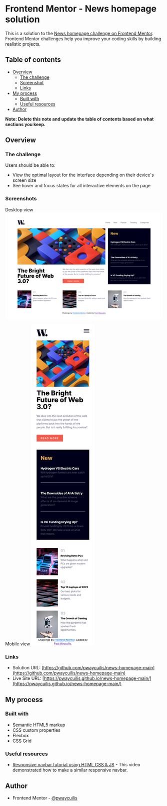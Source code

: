 # Frontend Mentor - News homepage solution

This is a solution to the [News homepage challenge on Frontend Mentor](https://www.frontendmentor.io/challenges/news-homepage-H6SWTa1MFl). Frontend Mentor challenges help you improve your coding skills by building realistic projects. 

## Table of contents

- [Overview](#overview)
  - [The challenge](#the-challenge)
  - [Screenshot](#screenshot)
  - [Links](#links)
- [My process](#my-process)
  - [Built with](#built-with)
  - [Useful resources](#useful-resources)
- [Author](#author)


**Note: Delete this note and update the table of contents based on what sections you keep.**

## Overview

### The challenge

Users should be able to:

- View the optimal layout for the interface depending on their device's screen size
- See hover and focus states for all interactive elements on the page

### Screenshots

Desktop view
![](./screenshots/news-homepage-main_desktop-screenshot.png)

Mobile view
![](./screenshots/news-homepage-main_mobile-screenshot.png)


### Links

- Solution URL: [https://github.com/pwaycuilis/news-homepage-main](https://github.com/pwaycuilis/news-homepage-main)
- Live Site URL: [https://pwaycuilis.github.io/news-homepage-main/](https://pwaycuilis.github.io/news-homepage-main/)

## My process

### Built with

- Semantic HTML5 markup
- CSS custom properties
- Flexbox
- CSS Grid


### Useful resources

- [Responsive navbar tutorial using HTML CSS & JS](https://www.youtube.com/watch?v=HbBMp6yUXO0&ab_channel=KevinPowell) - This video demonstrated how to make a similar responsive navbar.


## Author

- Frontend Mentor - [@pwaycuilis](https://www.frontendmentor.io/profile/pwaycuilis)

